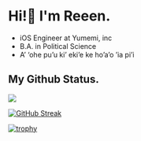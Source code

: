 # Hi!👋 I'm Reeen.
- iOS Engineer at Yumemi, inc
- B.A. in Political Science
- A’ ‘ohe pu’u ki’ eki’e ke ho’a’o ’ia pi’i

## My Github Status.  
![](http://github-profile-summary-cards.vercel.app/api/cards/profile-details?username=reeen21&theme=shades_of_purple)

[![GitHub Streak](https://streak-stats.demolab.com?user=reeen21&theme=ambient-gradient&hide_border=true&date_format=%5BY.%5Dn.j&mode=weekly)](https://git.io/streak-stats)

[![trophy](https://github-profile-trophy.vercel.app/?username=reeen21&theme=radical&no-frame=true)](https://github-profile-trophy.vercel.app/?username=reeen21&theme=radical&no-frame=true)

